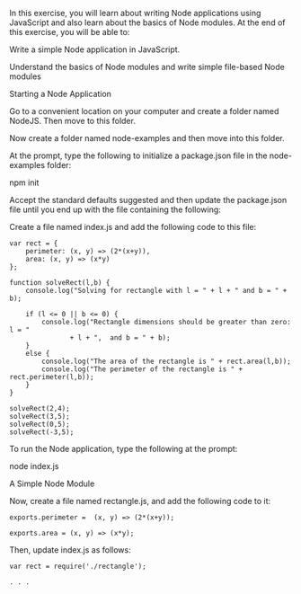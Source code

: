 In this exercise, you will learn about writing Node applications using JavaScript and also learn about the basics of Node modules. At the end of this exercise, you will be able to:

Write a simple Node application in JavaScript.


Understand the basics of Node modules and write simple file-based Node modules


Starting a Node Application


Go to a convenient location on your computer and create a folder named NodeJS. Then move to this folder.


Now create a folder named node-examples and then move into this folder.


At the prompt, type the following to initialize a package.json file in the node-examples folder:

npm init

Accept the standard defaults suggested and then update the package.json file until you end up with the file containing the following:

Create a file named index.js and add the following code to this file:

```
var rect = {
	perimeter: (x, y) => (2*(x+y)),
	area: (x, y) => (x*y)
};

function solveRect(l,b) {
    console.log("Solving for rectangle with l = " + l + " and b = " + b);

    if (l <= 0 || b <= 0) {
        console.log("Rectangle dimensions should be greater than zero:  l = "
               + l + ",  and b = " + b);
    }
    else {
	    console.log("The area of the rectangle is " + rect.area(l,b));
	    console.log("The perimeter of the rectangle is " + rect.perimeter(l,b));
    }
}

solveRect(2,4);
solveRect(3,5);
solveRect(0,5);
solveRect(-3,5);
```

To run the Node application, type the following at the prompt:

node index.js

A Simple Node Module


Now, create a file named rectangle.js, and add the following code to it:

```
exports.perimeter =  (x, y) => (2*(x+y));

exports.area = (x, y) => (x*y);
```

Then, update index.js as follows:

```
var rect = require('./rectangle');

. . .
```
